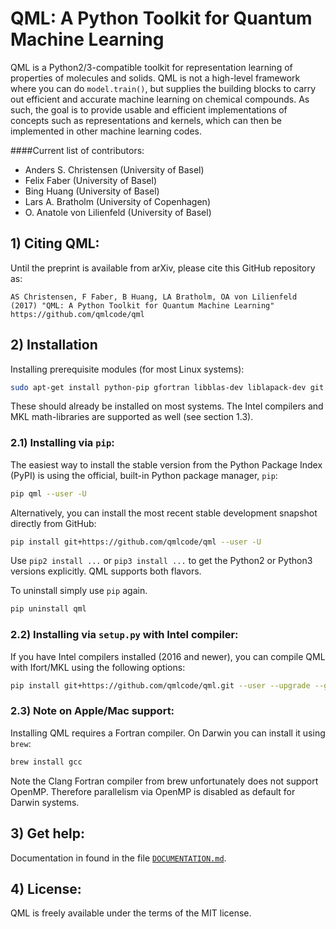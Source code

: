 # QML: A Python Toolkit for Quantum Machine Learning

QML is a Python2/3-compatible toolkit for representation learning of properties of molecules and solids. QML is not a high-level framework where you can do `model.train()`, but supplies the building blocks to carry out efficient and accurate machine learning on chemical compounds. As such, the goal is to provide usable and efficient implementations of concepts such as representations and kernels, which can then be implemented in other machine learning codes.

####Current list of contributors:
* Anders S. Christensen (University of Basel)
* Felix Faber (University of Basel)
* Bing Huang (University of Basel)
* Lars A. Bratholm (University of Copenhagen)
* O. Anatole von Lilienfeld (University of Basel)

## 1) Citing QML:

Until the preprint is available from arXiv, please cite this GitHub repository as:

    AS Christensen, F Faber, B Huang, LA Bratholm, OA von Lilienfeld (2017) "QML: A Python Toolkit for Quantum Machine Learning" https://github.com/qmlcode/qml

## 2) Installation

Installing prerequisite modules (for most Linux systems):

```bash
sudo apt-get install python-pip gfortran libblas-dev liblapack-dev git

```
These should already be installed on most systems. The Intel compilers and MKL math-libraries are supported as well (see section 1.3).


### 2.1) Installing via `pip`:

The easiest way to install the stable version from the Python Package Index (PyPI) is using the official, built-in Python package manager, `pip`:

```bash
pip qml --user -U
```

Alternatively, you can install the most recent stable development snapshot directly from GitHub:

```bash
pip install git+https://github.com/qmlcode/qml --user -U
```

Use `pip2 install ...` or `pip3 install ...` to get the Python2 or Python3 versions explicitly. QML supports both flavors.

To uninstall simply use `pip` again. 

```bash
pip uninstall qml
```

### 2.2) Installing via `setup.py` with Intel compiler:

If you have Intel compilers installed (2016 and newer), you can compile QML with Ifort/MKL using the following options:

```bash
pip install git+https://github.com/qmlcode/qml.git --user --upgrade --global-option="build" --global-option="--compiler=intelem" --global-option="--fcompiler=intelem"
```

### 2.3) Note on Apple/Mac support:

Installing QML requires a Fortran compiler. On Darwin you can install it using `brew`:

```bash
brew install gcc
```

Note the Clang Fortran compiler from brew unfortunately does not support OpenMP. Therefore parallelism via OpenMP is disabled as default for Darwin systems.

## 3) Get help:

Documentation in found in the file [`DOCUMENTATION.md`](../blob/master/DOCUMENTATION.md).


## 4) License:

QML is freely available under the terms of the MIT license.


